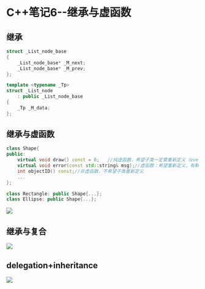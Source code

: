# C++笔记6--继承与虚函数

## 继承

```c++
struct _List_node_base
{
    _List_node_base* _M_next;
    _List_node_base* _M_prev;
};
```

```c++
template <typename _Tp>
struct _List_node
    : public _List_node_base
{
	_Tp _M_data; 
};
```

## 继承与虚函数

```c++
class Shape{
public:
    virtual void draw() const = 0;   //纯虚函数，希望子类一定要重新定义（override覆写）无默认定义
    virtual void error(const std::string& msg);//虚函数：希望重新定义，有默认定义
    int objectID() const;//非虚函数，不希望子类重新定义
    ...
};

class Rectangle: public Shape{...};
class Ellipse: public Shape{...};
```

![](./image/8.png)

## 继承与复合

![](./image/9.png)

## delegation+inheritance

![](./image/10.png)

